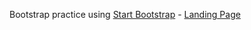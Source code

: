 Bootstrap practice using [Start Bootstrap](http://startbootstrap.com/) - [Landing Page](http://startbootstrap.com/template-overviews/landing-page/)

